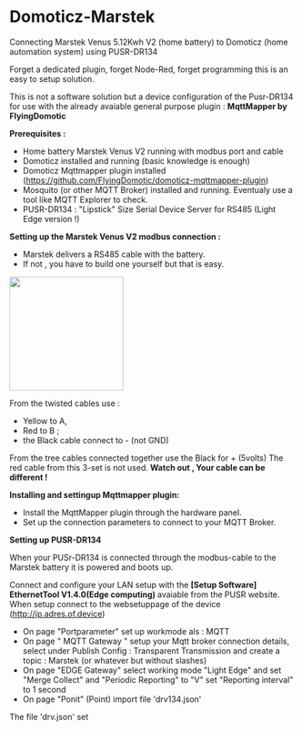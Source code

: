 # Domoticz-Marstek
Connecting Marstek Venus 5.12Kwh V2 (home battery) to Domoticz (home automation system) using PUSR-DR134

Forget a dedicated plugin, forget Node-Red, forget programming this is an easy to setup solution.

This is not a software solution but a device configuration of the Pusr-DR134 for use with the already avaiable general purpose plugin : <b>MqttMapper by FlyingDomotic</b>

<b>Prerequisites :</b>
  * Home battery Marstek Venus V2 running with modbus port and cable
  * Domoticz installed and running (basic knowledge is enough)
  * Domoticz Mqttmapper plugin installed  (https://github.com/FlyingDomotic/domoticz-mqttmapper-plugin)   
  * Mosquito (or other MQTT Broker) installed and running. Eventualy use a tool like MQTT Explorer to check.
  * PUSR-DR134 : "Lipstick" Size Serial Device Server for RS485 (Light Edge version !)

<b>Setting up the Marstek Venus V2 modbus connection :</b>
  * Marstek delivers a RS485 cable with the battery.
  * If not , you have to build one yourself but that is easy.
    
<img src="https://github.com/user-attachments/assets/f4eed6a8-ce7b-4c4f-8bcf-92a484edf0b6" width="200">

From the twisted cables use :
  * Yellow to A,
  * Red to B ;
  * the Black cable connect to - (not GND)

From the tree cables connected together use the Black for + (5volts)
The red cable from this 3-set is not used.
<b>Watch out , Your cable can be different !</b>

<b>Installing and settingup Mqttmapper plugin:</b>
  * Install the MqttMapper plugin through the hardware panel.
  * Set up the connection parameters to connect to your MQTT Broker.    

<b>Setting up PUSR-DR134</b>

When your PUSr-DR134 is connected through the modbus-cable to the Marstek battery it is powered and boots up.

Connect and configure your LAN setup with the <b>[Setup Software] EthernetTool V1.4.0(Edge computing) </b> avaiable from the PUSR website.
When setup connect to the websetuppage  of the device (http://ip.adres.of.device)

 * On page "Portparameter" set up workmode als : MQTT
 * On page " MQTT Gateway " setup your Mqtt broker connection details, select under Publish Config : Transparent Transmission and create a topic : Marstek (or whatever but without slashes)
 * On page "EDGE Gateway" select working mode "Light Edge" and set "Merge Collect" and "Periodic Reporting" to "V" set "Reporting interval" to 1 second
 * On page "Ponit" (Point) import file 'drv134.json'

The file 'drv.json' set
